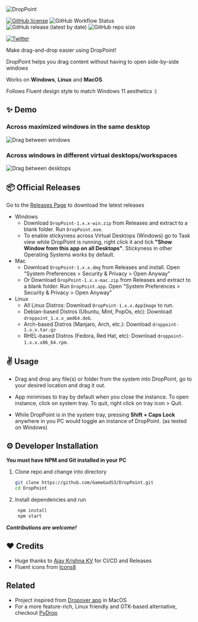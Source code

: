 <p align="center">

![DropPoint](https://socialify.git.ci/GameGodS3/DropPoint/image?description=1&logo=https%3A%2F%2Fgithub.com%2FGameGodS3%2FDropPoint%2Fblob%2Fmain%2Fmedia%2Fico%2Fdroppoint.ico%3Fraw%3Dtrue&owner=1&theme=Light)

[![GitHub license](https://img.shields.io/github/license/GameGodS3/DropPoint?style=flat-square)](https://github.com/GameGodS3/DropPoint/blob/main/LICENSE)
![GitHub Workflow Status](https://img.shields.io/github/workflow/status/GameGodS3/DropPoint/Build?style=flat-square)
![GitHub release (latest by date)](https://img.shields.io/github/v/release/GameGodS3/DropPoint?style=flat-square)
![GitHub repo size](https://img.shields.io/github/repo-size/GameGodS3/DropPoint?color=yellow&style=flat-square)

[![Twitter](https://img.shields.io/twitter/url?style=social&url=https%3A%2F%2Fgithub.com%2FGameGodS3%2FDropPoint)](https://twitter.com/intent/tweet?text=Checkout%20this%20cool%20project!&url=https%3A%2F%2Fgithub.com%2FGameGodS3%2FDropPoint)

</p>

Make drag-and-drop easier using DropPoint!

DropPoint helps you drag content without having to open side-by-side windows

Works on **Windows**, **Linux** and **MacOS**.

Follows Fluent design style to match Windows 11 aesthetics :)

## :sparkles: Demo

### Across maximized windows in the same desktop

![Drag between windows](https://i.imgur.com/QkUPoOb.gif)

### Across windows in different virtual desktops/workspaces

![Drag between desktops](https://i.imgur.com/WElktc0.gif)

## :package: Official Releases

Go to the [Releases Page](https://github.com/GameGodS3/DropPoint/releases) to download the latest releases

- Windows
  - Download `DropPoint-1.x.x-win.zip` from Releases and extract to a blank folder. Run `DropPoint.exe`.
  - To enable stickyness across Virtual Desktops (Windows) go to Task view while DropPoint is running, right click it and tick **"Show Window from this app on all Desktops"**. Stickyness in other Operating Systems works by default.
- Mac
  - Download `DropPoint-1.x.x.dmg` from Releases and install. Open "System Preferences > Security & Privacy > Open Anyway"
  - Or Download `DropPoint-1.x.x-mac.zip` from Releases and extract to a blank folder. Run `DropPoint.app`. Open "System Preferences > Security & Privacy > Open Anyway"
- Linux
  - All Linux Distros: Download `DropPoint-1.x.x.AppImage` to run.
  - Debian-based Distros (Ubuntu, Mint, PopOs, etc): Download `droppoint_1.x.x_amd64.deb`.
  - Arch-based Distros (Manjaro, Arch, etc.): Download `droppoint-1.x.x.tar.gz`
  - RHEL-based Distros (Fedora, Red Hat, etc): Download `droppoint-1.x.x.x86_64.rpm`.

## :v: Usage

- Drag and drop any file(s) or folder from the system into DropPoint, go to your desired location and drag it out.

- App minimises to tray by default when you close the instance. To open instance, click on system tray. To quit, right click on tray icon > Quit.
- While DropPoint is in the system tray, pressing **Shift + Caps Lock** anywhere in you PC would toggle an instance of DropPoint. (as tested on Windows)

## :gear: Developer Installation

**You must have NPM and Git installed in your PC**

1. Clone repo and change into directory
   ```bash
   git clone https://github.com/GameGodS3/DropPoint.git
   cd DropPoint
   ```
2. Install dependencies and run
   ```bash
    npm install
    npm start
   ```

**_Contributions are welcome!_**

## :heart: Credits

- Huge thanks to [Ajay Krishna KV](https://github.com/AJAYK-01) for CI/CD and Releases
- Fluent icons from [Icons8](https://icons8.com)

## Related

- Project inspired from [Dropover app](http://dropoverapp.com) in MacOS
- For a more feature-rich, Linux friendly and GTK-based alternative, checkout [PyDrop](https://github.com/Roshan-R/PyDrop)
